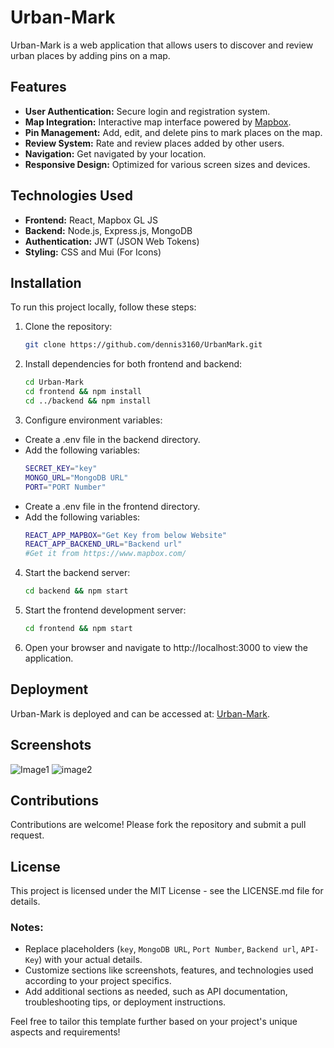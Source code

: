 # Urban-Mark

Urban-Mark is a web application that allows users to discover and review urban places by adding pins on a map.

## Features

- **User Authentication:** Secure login and registration system.
- **Map Integration:** Interactive map interface powered by [Mapbox](https://www.mapbox.com/).
- **Pin Management:** Add, edit, and delete pins to mark places on the map.
- **Review System:** Rate and review places added by other users.
- **Navigation:** Get navigated by your location.
- **Responsive Design:** Optimized for various screen sizes and devices.

## Technologies Used

- **Frontend:** React, Mapbox GL JS
- **Backend:** Node.js, Express.js, MongoDB
- **Authentication:** JWT (JSON Web Tokens)
- **Styling:** CSS and Mui (For Icons)
  
## Installation

To run this project locally, follow these steps:

1. Clone the repository:
   ```bash
   git clone https://github.com/dennis3160/UrbanMark.git

2. Install dependencies for both frontend and backend:
   ```bash
   cd Urban-Mark
   cd frontend && npm install
   cd ../backend && npm install

3. Configure environment variables:
- Create a .env file in the backend directory.
- Add the following variables:
  ```bash
  SECRET_KEY="key"
  MONGO_URL="MongoDB URL"
  PORT="PORT Number"

- Create a .env file in the frontend directory.
- Add the following variables:
  ```bash
  REACT_APP_MAPBOX="Get Key from below Website"
  REACT_APP_BACKEND_URL="Backend url"
  #Get it from https://www.mapbox.com/

4. Start the backend server:
   ```bash
   cd backend && npm start

5. Start the frontend development server:
   ```bash
   cd frontend && npm start
3. Open your browser and navigate to http://localhost:3000 to view the application.

## Deployment
Urban-Mark is deployed and can be accessed at: [Urban-Mark](https://urban-mark.netlify.app/).
## Screenshots
![Image1](https://github.com/dennis3160/UrbanMark/assets/121237224/0ec27b39-c8b6-4ee2-bd31-c44b8f203b09)
![image2](https://github.com/dennis3160/UrbanMark/assets/121237224/d9ebe42e-2f29-431a-a622-4c71d89008f9)
## Contributions
Contributions are welcome! Please fork the repository and submit a pull request.
## License
This project is licensed under the MIT License - see the LICENSE.md file for details.

### Notes:
- Replace placeholders (`key`, `MongoDB URL`, `Port Number`, `Backend url`, `API-Key`) with your actual details.
- Customize sections like screenshots, features, and technologies used according to your project specifics.
- Add additional sections as needed, such as API documentation, troubleshooting tips, or deployment instructions.

Feel free to tailor this template further based on your project's unique aspects and requirements!

